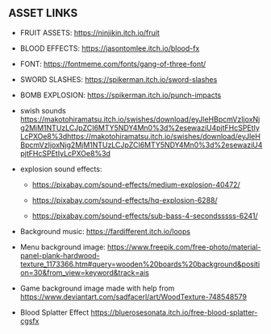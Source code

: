 ## ASSET LINKS
- FRUIT ASSETS: https://ninjikin.itch.io/fruit

- BLOOD EFFECTS: https://jasontomlee.itch.io/blood-fx

- FONT: https://fontmeme.com/fonts/gang-of-three-font/

- SWORD SLASHES: https://spikerman.itch.io/sword-slashes

- BOMB EXPLOSION: https://spikerman.itch.io/punch-impacts

- swish sounds https://makotohiramatsu.itch.io/swishes/download/eyJleHBpcmVzIjoxNjg2MjM1NTUzLCJpZCI6MTY5NDY4Mn0%3d%2esewaziU4pjtFHcSPEtIyLcPXOe8%3dhttps://makotohiramatsu.itch.io/swishes/download/eyJleHBpcmVzIjoxNjg2MjM1NTUzLCJpZCI6MTY5NDY4Mn0%3d%2esewaziU4pjtFHcSPEtIyLcPXOe8%3d

- explosion sound effects:

  - https://pixabay.com/sound-effects/medium-explosion-40472/
  
  - https://pixabay.com/sound-effects/hq-explosion-6288/
  
  - https://pixabay.com/sound-effects/sub-bass-4-secondsssss-6241/

- Background music: https://fardifferent.itch.io/loops

- Menu background image: https://www.freepik.com/free-photo/material-panel-plank-hardwood-texture_1173366.htm#query=wooden%20boards%20background&position=30&from_view=keyword&track=ais

- Game background image made with help from https://www.deviantart.com/sadfacerl/art/WoodTexture-748548579

- Blood Splatter Effect https://bluerosesonata.itch.io/free-blood-splatter-cgsfx